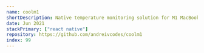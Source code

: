 ```yaml
---
name: coolm1
shortDescription: Native temperature monitoring solution for M1 MacBooks built with React Native.
date: Jun 2021
stackPrimary: ["react native"]
repository: https://github.com/andreivcodes/coolm1
index: 99
---
```

